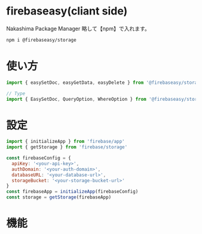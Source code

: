 # firebaseasy(cliant side)

Nakashima Package Manager
略して【npm】で入れます。

```bash
npm i @firebaseasy/storage
```

# 使い方

```js
import { easySetDoc, easyGetData, easyDelete } from '@firebaseasy/storage'

// Type
import { EasySetDoc, QueryOption, WhereOption } from '@firebaseasy/storage'
```

# 設定

```js
import { initializeApp } from 'firebase/app'
import { getStorage } from 'firebase/storage'

const firebaseConfig = {
  apiKey: '<your-api-key>',
  authDomain: '<your-auth-domain>',
  databaseURL: '<your-database-url>',
  storageBucket: '<your-storage-bucket-url>'
}
const firebaseApp = initializeApp(firebaseConfig)
const storage = getStorage(firebaseApp)
```

# 機能
